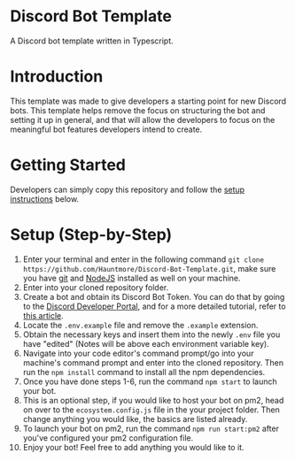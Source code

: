 # Discord Bot Template
A Discord bot template written in Typescript.

# Introduction
This template was made to give developers a starting point for new Discord bots. This template helps remove the focus on structuring the bot and setting it up in general, and that will allow the developers to focus on the meaningful bot features developers intend to create.

# Getting Started
Developers can simply copy this repository and follow the [setup instructions](https://github.com/Hauntmore/Discord-Bot-Template) below.

# Setup (Step-by-Step)
1. Enter your terminal and enter in the following command `git clone https://github.com/Hauntmore/Discord-Bot-Template.git`, make sure you have [git](https://git-scm.com) and [NodeJS](https://nodejs.org/en/) installed as well on your machine.
2. Enter into your cloned repository folder.
3. Create a bot and obtain its Discord Bot Token. You can do that by going to the [Discord Developer Portal](https://discord.com/developers/applications), and for a more detailed tutorial, refer to [this article](https://www.writebots.com/discord-bot-token/).
4. Locate the `.env.example` file and remove the `.example` extension.
5. Obtain the necessary keys and insert them into the newly `.env` file you have "edited" (Notes will be above each environment variable key). 
6. Navigate into your code editor's command prompt/go into your machine's command prompt and enter into the cloned repository. Then run the `npm install` command to install all the npm dependencies.
7. Once you have done steps 1-6, run the command `npm start` to launch your bot.
8. This is an optional step, if you would like to host your bot on pm2, head on over to the `ecosystem.config.js` file in the your project folder. Then change anything you would like, the basics are listed already.
9. To launch your bot on pm2, run the command `npm run start:pm2` after you've configured your pm2 configuration file.
10. Enjoy your bot! Feel free to add anything you would like to it.